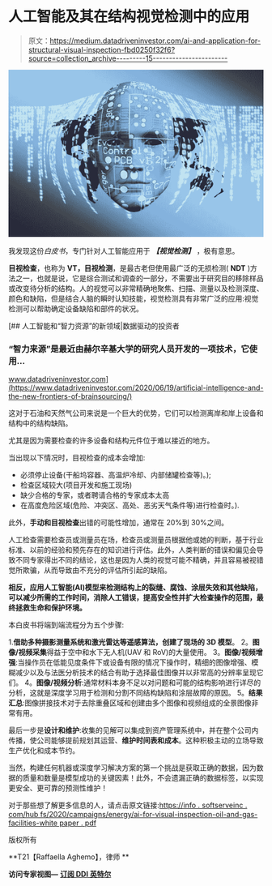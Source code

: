 # 人工智能及其在结构视觉检测中的应用

> 原文：<https://medium.datadriveninvestor.com/ai-and-application-for-structural-visual-inspection-fbd0250f32f6?source=collection_archive---------15----------------------->

![](img/fd582be9c1b998f5ba21fa64e93e423f.png)

我发现这份*白皮书*，专门针对人工智能应用于 ***【视觉检测】*** ，极有意思。

**目视检查**，也称为 **VT，目视检测**，是最古老但使用最广泛的无损检测( **NDT** )方法之一，也就是说，它是综合测试和调查的一部分，不需要出于研究目的移除样品或改变待分析的结构。人的视觉可以非常精确地聚焦、扫描、测量以及检测深度、颜色和缺陷，但是结合人脑的瞬时认知技能，视觉检测具有非常广泛的应用:视觉检测可以帮助确定设备缺陷和部件的状况。

[](https://www.datadriveninvestor.com/2020/06/19/artificial-intelligence-and-the-new-frontiers-of-brainsourcing/) [## 人工智能和“智力资源”的新领域|数据驱动的投资者

### “智力来源”是最近由赫尔辛基大学的研究人员开发的一项技术，它使用…

www.datadriveninvestor.com](https://www.datadriveninvestor.com/2020/06/19/artificial-intelligence-and-the-new-frontiers-of-brainsourcing/) 

这对于石油和天然气公司来说是一个巨大的优势，它们可以检测离岸和岸上设备和结构中的结构缺陷。

尤其是因为需要检查的许多设备和结构元件位于难以接近的地方。

当出现以下情况时，目视检查的成本会增加:

*   必须停止设备(干船坞容器、高温炉冷却、内部储罐检查等)。);
*   检查区域较大(项目开发和施工现场)
*   缺少合格的专家，或者聘请合格的专家成本太高
*   在高度危险区域(危险、冲突区、高处、恶劣天气条件等)进行检查时。).

此外，**手动和目视检查**出错的可能性增加，通常在 20%到 30%之间。

人工检查需要检查员或测量员在场，检查员或测量员根据他或她的判断，基于行业标准、以前的经验和预先存在的知识进行评估。此外，人类判断的错误和偏见会导致不同专家得出不同的结论，这也是因为人类的视觉可能不精确，并且容易被视错觉所欺骗，从而导致由不充分的评估所引起的缺陷。

**相反，应用人工智能(AI)模型来检测结构上的裂缝、腐蚀、涂层失效和其他缺陷，可以减少所需的工作时间，消除人工错误，提高安全性并扩大检查操作的范围，最终拯救生命和保护环境。**

本白皮书将端到端流程分为五个步骤:

1.**借助多种摄影测量系统和激光雷达等遥感算法，创建了现场的 3D 模型**。
2。**图像/视频采集**得益于空中和水下无人机(UAV 和 RoV)的大量使用。
3。**图像/视频增强**:当操作员在低能见度条件下或设备有限的情况下操作时，精细的图像增强、模糊减少以及与法医分析技术的结合有助于选择最佳图像并以非常高的分辨率呈现它们。
4。**图像/视频分析**:通常材料本身不足以对问题和可能的结构影响进行详尽的分析，这就是深度学习用于检测和分割不同结构缺陷和涂层故障的原因。
5。**结果汇总**:图像拼接技术对于去除重叠区域和创建由多个图像和视频组成的全景图像非常有用。

最后一步是**设计和维护**:收集的见解可以集成到资产管理系统中，并在整个公司内传播，使公司能够提前规划其运营、**维护时间表和成本**。这种积极主动的立场导致生产优化和成本节约。

当然，构建任何机器或深度学习解决方案的第一个挑战是获取正确的数据，因为数据的质量和数量是模型成功的关键因素！此外，不会遗漏正确的数据标签，以实现更安全、更可靠的预测性维护！

对于那些想了解更多信息的人，请点击原文链接:[https://info . softserveinc . com/hub fs/2020/campaigns/energy/ai-for-visual-inspection-oil-and-gas-facilities-white paper . pdf](https://info.softserveinc.com/hubfs/2020/campaigns/energy/ai-for-visual-inspection-oil-and-gas-facilities-whitepaper.pdf)

版权所有

**T21【Raffaella Aghemo】，律师 **

**访问专家视图—** [**订阅 DDI 英特尔**](https://datadriveninvestor.com/ddi-intel)